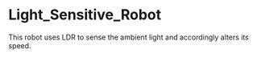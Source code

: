 # Light_Sensitive_Robot
This robot uses LDR to sense the ambient light and accordingly alters its speed.
